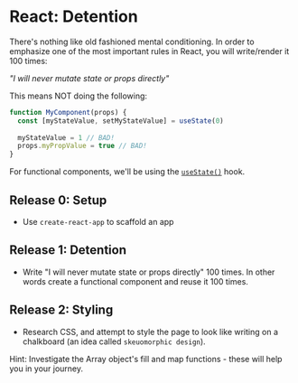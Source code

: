 # React: Detention

There's nothing like old fashioned mental conditioning. In order to emphasize one of the most important rules in React, you will write/render it 100 times:

*"I will never mutate state or props directly"*

This means NOT doing the following:
```javascript
function MyComponent(props) {
  const [myStateValue, setMyStateValue] = useState(0)
  
  myStateValue = 1 // BAD!
  props.myPropValue = true // BAD!
}
```

For functional components, we'll be using the [`useState()`](https://reactjs.org/docs/hooks-state.html) hook. 

## Release 0: Setup
* Use `create-react-app` to scaffold an app

## Release 1: Detention
* Write "I will never mutate state or props directly" 100 times. In other words create a functional component and reuse it 100 times.

## Release 2: Styling
* Research CSS, and attempt to style the page to look like writing on a chalkboard (an idea called `skeuomorphic design`).

Hint: Investigate the Array object's fill and map functions - these will help you in your journey.
